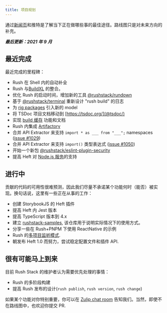 ```yaml
---
title: 项目规划
---
```


通过[新闻页](../news.md)和推特是了解当下正在做哪些事的最佳途径。路线图只是对未来方向的补充。

**_最后更新：2021 年 9 月_**

## 最近完成

最近完成的里程碑：

<!-- latest events go on the bottom -->

- Rush 在 Shell 内的自动补全
- Rush 与[BuildXL](https://github.com/microsoft/BuildXL) 的整合。
- 优化 Rush 的启动时间，增加新的工具 [@rushstack/rundown](https://www.npmjs.com/package/@rushstack/rundown)
- 基于 [@rushstack/terminal](https://www.npmjs.com/package/@rushstack/terminal) 重新设计 "rush build" 的日志
- 为 [rig packages](https://www.npmjs.com/package/@rushstack/rig-package) 引入新的 model
- 将 TSDoc 项目文档移动到 [https://tsdoc.org/](@tsdoc/)
- 实现 [build 缓存](@rushjs/pages/maintainer/build_cache/) 功能和文档
- Rush 内集成 [Artifactory](@rushjs/pages/maintainer/npm_registry_auth/)
- 合并 API Extractor 来支持 `import * as ___ from "___";` namespaces ([issue #1029](https://github.com/microsoft/rushstack/issues/1029))
- 合并 API Extractor 来支持 `import()` 类型表达式 ([issue #1050](https://github.com/microsoft/rushstack/issues/1050))
- 开始一个新包 [@rushstack/eslint-plugin-security](https://www.npmjs.com/package/@rushstack/eslint-plugin-security)
- 提高 Heft 对 [Node.js 服务](https://rushstack.io/pages/heft_tasks/node-service/)的支持

## 进行中

贡献的代码的可用性很难预测，因此我们尽量不承诺某个功能何时（能否）被实现。换句话说，这里有一些正在从事的工作：

<!-- things we expect to get to sooner go at the top -->

- 创建 StorybookJS 的 Heft 插件
- 提高 Heft 内 Jest 版本
- 提高 TypeScript 版本到 4.x
- 建立 [rushstack-samples](https://github.com/microsoft/rushstack-samples/), 该仓库用于说明实际情况下的使用方式。
- 分享一些在 Rush+PNPM 下使用 ReactNative 的示例
- Rush 的[多项目监听模式](@rushjs/pages/advanced/watch_mode/).
- 朝发布 Heft 1.0 而努力，尝试稳定配置文件和插件 API.

## 很有可能马上到来

目前 Rush Stack 的维护者认为需要优先处理的事情：

<!-- things we expect to get to sooner go at the top -->

- Rush 的多阶段构建
- 提高 Rush 发布的设计(`rush publish`, `rush version`, `rush change`)

如果某个功能对你特别重要，你可以在 [Zulip chat room](https://rushstack.zulipchat.com/) 告知我们。当然，即使不在路线图中，也欢迎你提交 PR.
